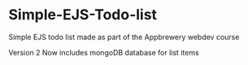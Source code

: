 # Simple-EJS-Todo-list
Simple EJS todo list made as part of the Appbrewery webdev course

Version 2
Now includes mongoDB database for list items
